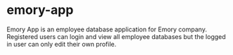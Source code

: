 # emory-app
Emory App is an employee database application for Emory company. Registered users can login and view all employee databases but the logged in user can only edit their own profile.
